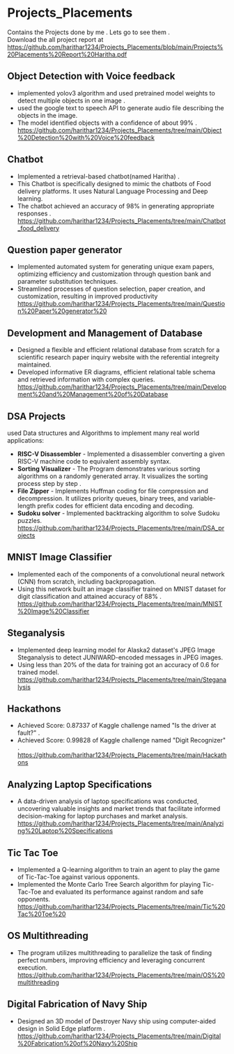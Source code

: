 # Projects_Placements
Contains the Projects done by me . Lets go to see them . <br>
Download the all project report at https://github.com/harithar1234/Projects_Placements/blob/main/Projects%20Placements%20Report%20Haritha.pdf 

## Object Detection with Voice feedback
* implemented yolov3 algorithm and used pretrained model weights to detect multiple objects in one image .
* used the google text to speech API to generate audio file describing the objects in the image. 
* The model identified objects with a confidence of about 99% .
https://github.com/harithar1234/Projects_Placements/tree/main/Object%20Detection%20with%20Voice%20feedback

## Chatbot
* Implemented a retrieval-based chatbot(named Haritha) .
* This Chatbot is specifically designed to mimic the chatbots of Food delivery platforms. It uses Natural Language Processing and Deep learning.
* The chatbot achieved an accuracy of 98% in generating appropriate responses . 
https://github.com/harithar1234/Projects_Placements/tree/main/Chatbot_food_delivery

## Question paper generator
* Implemented automated system for generating unique exam papers, optimizing efficiency and customization through question bank and parameter substitution techniques.
* Streamlined processes of question selection, paper creation, and customization, resulting in improved productivity
 https://github.com/harithar1234/Projects_Placements/tree/main/Question%20Paper%20generator%20

## Development and Management of Database
* Designed a flexible and efficient relational database from scratch for a scientific research paper inquiry website with the referential integreity maintained. 
* Developed informative ER diagrams, efficient relational table schema and retrieved information with complex queries.
  https://github.com/harithar1234/Projects_Placements/tree/main/Development%20and%20Management%20of%20Database

## DSA Projects 
used Data structures and Algorithms to implement many real world applications:<br>
* **RISC-V Disassembler** - Implemented a disassembler converting a given RISC-V machine code to equivalent assembly syntax.
* **Sorting Visualizer** -  The Program demonstrates various sorting algorithms on a randomly generated array. It visualizes the sorting process step by step .
* **File Zipper** - Implements Huffman coding for file compression and decompression. It utilizes priority queues, binary trees, and variable-length prefix codes for efficient data encoding and decoding.
* **Sudoku solver** - Implemented backtracking algorithm to solve Sudoku puzzles. <br>
https://github.com/harithar1234/Projects_Placements/tree/main/DSA_projects

## MNIST Image Classifier 
* Implemented each of the components of a convolutional neural network (CNN) from scratch, including backpropagation.  
* Using this network built an image classifier trained on MNIST dataset for digit classification and attained accuracy of 88% .
https://github.com/harithar1234/Projects_Placements/tree/main/MNIST%20Image%20Classifier

## Steganalysis 
* Implemented deep learning model for Alaska2 dataset's JPEG Image Steganalysis to detect JUNIWARD-encoded messages in JPEG images. 
* Using less than 20% of the data for training got an accuracy of 0.6 for trained model.<br>
https://github.com/harithar1234/Projects_Placements/tree/main/Steganalysis

## Hackathons
* Achieved Score: 0.87337 of  Kaggle challenge named "Is the driver at fault?" .
* Achieved Score: 0.99828 of  Kaggle challenge named "Digit Recognizer"  .<br>
https://github.com/harithar1234/Projects_Placements/tree/main/Hackathons

## Analyzing Laptop Specifications
* A data-driven analysis of laptop specifications was conducted, uncovering valuable insights and market trends that facilitate informed decision-making for laptop purchases and market analysis. <br>
https://github.com/harithar1234/Projects_Placements/tree/main/Analyzing%20Laptop%20Specifications

## Tic Tac Toe 
* Implemented a Q-learning algorithm to train an agent to play the game of Tic-Tac-Toe against various opponents.
* Implemented the Monte Carlo Tree Search algorithm for playing Tic-Tac-Toe and evaluated its performance against random and safe opponents.<br>
https://github.com/harithar1234/Projects_Placements/tree/main/Tic%20Tac%20Toe%20

## OS Multithreading 
* The program utilizes multithreading to parallelize the task of finding perfect numbers, improving efficiency and leveraging concurrent execution. <br>
https://github.com/harithar1234/Projects_Placements/tree/main/OS%20multithreading

## Digital Fabrication of Navy Ship
* Designed an 3D model of Destroyer Navy ship using computer-aided design in Solid Edge platform .<br>
https://github.com/harithar1234/Projects_Placements/tree/main/Digital%20Fabrication%20of%20Navy%20Ship
